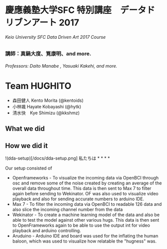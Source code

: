 # 慶應義塾大学SFC 特別講座　データドリブンアート 2017
###### Keio University SFC Data Driven Art 2017 Course
### 講師：真鍋大度、筧康明、and more.
###### Professors: Daito Manabe , Yasuaki Kakehi, and more.

Team HUGHITO
=====
* 森田健人 Kento Morita (@kentoids)
* 小林颯 Hayate Kobayashi (@hytk)
* 清水快　Kye Shimizu (@kkshmz)


What we did
----


How we did it
----
!(dda-setup)[/docs/dda-setup.png]
私たちは
*
*
*
*


Our setup consisted of 
* Openframeworks - To visualize the incoming data via OpenBCI through osc and remove some of the noise created by creating an average of the overall data throughout time. This data is then sent to Max 7 to filter again before sending to Wekinator. OF was also used to visualize video playback and also for sending accurate numbers to arduino IDE.
* Max 7 - To filter the incoming data via OpenBCI to readable 126 data and also slice the incoming channel number from the data
* Wekinator - To create a machine learning model of the data and also be able to test the model against other various hugs. This data is then sent to OpenFrameworks again to be able to use the output int for video playback and arduino controlling.
* Aruduino - Arduino IDE and board was used for the inflating the human baloon, which was used to visualize how relatable the "hugness" was.

